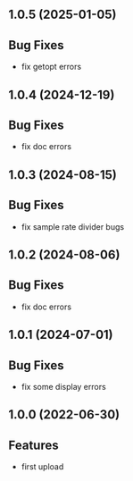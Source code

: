 ## 1.0.5 (2025-01-05)

## Bug Fixes

- fix getopt errors

## 1.0.4 (2024-12-19)

## Bug Fixes

- fix doc errors

## 1.0.3 (2024-08-15)

## Bug Fixes

- fix sample rate divider bugs

## 1.0.2 (2024-08-06)

## Bug Fixes

- fix doc errors

## 1.0.1 (2024-07-01)

## Bug Fixes

- fix some display errors

## 1.0.0 (2022-06-30)

## Features

- first upload

